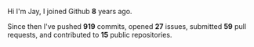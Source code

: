 Hi I'm Jay, I joined Github **8** years ago.

Since then I've pushed **919** commits, opened **27** issues, submitted **59** pull requests, and contributed to **15** public repositories.
